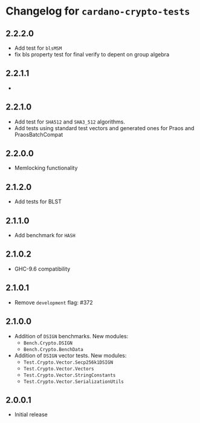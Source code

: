 # Changelog for `cardano-crypto-tests`

## 2.2.2.0

* Add test for `blsMSM`
* fix bls property test for final verify to depent on group algebra

## 2.2.1.1

*

## 2.2.1.0

* Add test for `SHA512` and `SHA3_512` algorithms.
* Add tests using standard test vectors and generated ones for Praos and PraosBatchCompat

## 2.2.0.0

* Memlocking functionality

## 2.1.2.0

* Add tests for BLST

## 2.1.1.0

* Add benchmark for `HASH`

## 2.1.0.2

* GHC-9.6 compatibility

## 2.1.0.1

* Remove `development` flag: #372

## 2.1.0.0

* Addition of `DSIGN` benchmarks. New modules:
  * `Bench.Crypto.DSIGN`
  * `Bench.Crypto.BenchData`
* Addition of `DSIGN` vector tests. New modules:
  * `Test.Crypto.Vector.Secp256k1DSIGN`
  * `Test.Crypto.Vector.Vectors`
  * `Test.Crypto.Vector.StringConstants`
  * `Test.Crypto.Vector.SerializationUtils`

## 2.0.0.1

* Initial release
